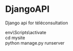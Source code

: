 # DjangoAPI
Django api for téléconsultation

env\Scripts\activate
<br>
cd mysite
<br>
python manage.py runserver
